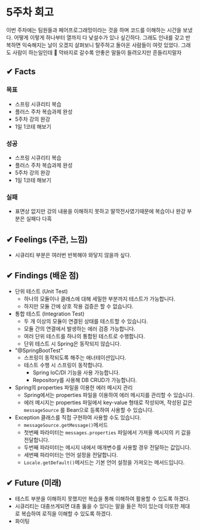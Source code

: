 # 5주차 회고

이번 주차에는 팀원들과 페어프로그래밍이라는 것을 하며 코드를 이해하는 시간을 보냈다.
어떻게 이렇게 하나부터 열까지 다 낯설수가 있나 싶긴하다. 그래도 인내를 갖고 반복하면 익숙해지는 날이 오겠지
살펴보니 탈주하고 돌아온 사람들이 여럿 있었다. 그래도 사람이 하는일인데 🙉 막바지로 갈수록 안좋은 말들이 들려오지만 흔들리지말자

## ✔ Facts

### **목표**

- 스프링 시큐리티 복습
- 플러스 주차 복습과제 완성
- 5주차 강의 완강
- 1일 1코테 해보기

### **성공**

- 스프링 시큐리티 복습
- 플러스 주차 복습과제 완성
- 5주차 강의 완강
- 1일 1코테 해보기

### **실패**

- 표면상 없지만 강의 내용을 이해하지 못하고 딸깍전사였기때문에 복습이나 완강 부분은 실패다 다흑

## ✔ Feelings (주관, 느낌)

- 시큐리티 부분은 여러번 반복해야 와닿지 않을까 싶다.

## ✔ Findings (배운 점)

- 단위 테스트 (Unit Test)
  - 하나의 모듈이나 클래스에 대해 세밀한 부분까지 테스트가 가능합니다.
  - 하지만 모듈 간에 상호 작용 검증은 할 수 없습니다.
- 통합 테스트 (Integration Test)
  - 두 개 이상의 모듈이 연결된 상태를 테스트할 수 있습니다.
  - 모듈 간의 연결에서 발생하는 에러 검증 가능합니다.
  - 여러 단위 테스트를 하나의 통합된 테스트로 수행합니다.
  - 단위 테스트 시 Spring은 동작되지 않습니다.
- "@SpringBootTest"
  - 스프링이 동작되도록 해주는 애너테이션입니다.
  - 테스트 수행 시 스프링이 동작합니다.
    - Spring IoC/DI 기능을 사용 가능합니다.
    - Repository를 사용해 DB CRUD가 가능합니다.
- Spring의 properties 파일을 이용한 에러 메시지 관리
  - Spring에서는 properties 파일을 이용하여 에러 메시지를 관리할 수 있습니다.
  - 에러 메시지는 properties 파일에서 key-value 형태로 작성되며, 작성된 값은 `messageSource` 를 Bean으로 등록하여 사용할 수 있습니다.
- Exception 클래스를 직접 구현하여 사용할 수도 있습니다.
  - `messageSource.getMessage()`메서드
  - 첫번째 파라미터는 `messages.properties` 파일에서 가져올 메시지의 키 값을 전달합니다.
  - 두번째 파라미터는 메시지 내에서 매개변수를 사용할 경우 전달하는 값입니다.
  - 세번째 파라미터는 언어 설정을 전달합니다.
  - `Locale.getDefault()`메서드는 기본 언어 설정을 가져오는 메서드입니다.

## ✔ Future (미래)

- 테스트 부분을 이해하지 못했지만 복습을 통해 이해하여 활용할 수 있도록 하겠다.
- 시큐리티는 대충쓰게되면 대충 뚫을 수 있다는 말을 들은 적이 있는데 이또한 제대로 복습하여 로직을 이해할 수 있도록 하겠다.
- 화이팅
